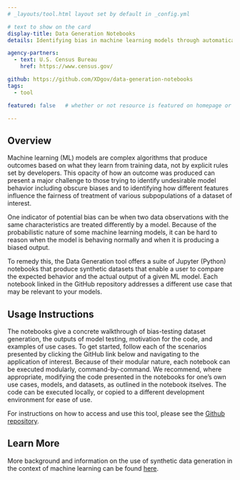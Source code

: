 ```yaml
---
# _layouts/tool.html layout set by default in _config.yml

# text to show on the card
display-title: Data Generation Notebooks
details: Identifying bias in machine learning models through automatically generated synthetic datasets.

agency-partners:
  - text: U.S. Census Bureau
    href: https://www.census.gov/

github: https://github.com/XDgov/data-generation-notebooks
tags:
  - tool

featured: false   # whether or not resource is featured on homepage or /resources. can also be left blank.

---
```


## Overview
Machine learning (ML) models are complex algorithms that produce outcomes based on what they learn from training data, not by explicit rules set by developers. This opacity of how an outcome was produced can present a major challenge to those trying to identify undesirable model behavior including obscure biases and to identifying how different features influence the fairness of treatment of various subpopulations of a dataset of interest. 

One indicator of potential bias can be when two data observations with the same characteristics are treated differently by a model. Because of the probabilistic nature of some machine learning models, it can be hard to reason when the model is behaving normally and when it is producing a biased output. 

To remedy this, the Data Generation tool offers a suite of Jupyter (Python) notebooks that produce synthetic datasets that enable a user to compare the expected behavior and the actual output of a given ML model. Each notebook linked in the GitHub repository addresses a different use case that may be relevant to your models.

## Usage Instructions

The notebooks give a concrete walkthrough of bias-testing dataset generation, the outputs of model testing, motivation for the code, and examples of use cases. To get started, follow each of the scenarios presented by clicking the GitHub link below and navigating to the application of interest. Because of their modular nature, each notebook can be executed modularly, command-by-command. We recommend, where appropriate, modifying the code presented in the notebooks for one’s own use cases, models, and datasets, as outlined in the notebook itselves. The code can be executed locally, or copied to a different development environment for ease of use. 

For instructions on how to access and use this tool, please see the <a href="https://github.com/XDgov/data-generation-notebooks" target="_blank">Github repository</a>. 

## Learn More
More background and information on the use of synthetic data generation in the context of machine learning can be found <a href="https://dl.acm.org/doi/abs/10.1145/3339252.3339281" target="_blank">here</a>.
